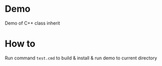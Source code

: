 # Demo
Demo of C++ class inherit

# How to
Run command `test.cmd` to build & install & run demo to current directory
